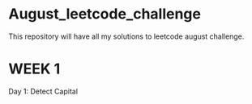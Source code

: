 # August_leetcode_challenge
This repository will have all my solutions to leetcode august challenge.

# WEEK 1

Day 1: Detect Capital

